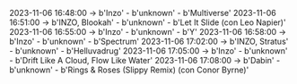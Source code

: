 2023-11-06 16:48:00 -> b'Inzo' - b'unknown' - b'Multiverse'
2023-11-06 16:51:00 -> b'INZO, Blookah' - b'unknown' - b'Let It Slide (con Leo Napier)'
2023-11-06 16:55:00 -> b'Inzo' - b'unknown' - b'Y'
2023-11-06 16:58:00 -> b'Inzo' - b'unknown' - b'Spectrum'
2023-11-06 17:02:00 -> b'INZO, Stratus' - b'unknown' - b'Helluvadrug'
2023-11-06 17:05:00 -> b'Inzo' - b'unknown' - b'Drift Like A Cloud, Flow Like Water'
2023-11-06 17:08:00 -> b'Dabin' - b'unknown' - b'Rings & Roses (Slippy Remix) (con Conor Byrne)'
